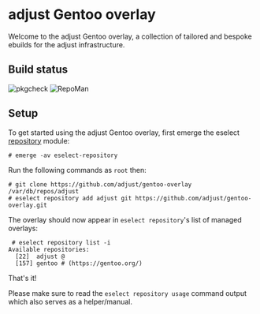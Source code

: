 # adjust Gentoo overlay

Welcome to the adjust Gentoo overlay, a collection of tailored and bespoke
ebuilds for the adjust infrastructure.

## Build status

![pkgcheck](https://github.com/adjust/gentoo-overlay/actions/workflows/pkgcheck.yml/badge.svg)
![RepoMan](https://github.com/adjust/gentoo-overlay/actions/workflows/repoman.yml/badge.svg)

## Setup

To get started using the adjust Gentoo overlay, first emerge the
eselect [repository](https://github.com/mgorny/eselect-repository) module:
```console
# emerge -av eselect-repository
```

Run the following commands as `root` then:
```console
# git clone https://github.com/adjust/gentoo-overlay /var/db/repos/adjust
# eselect repository add adjust git https://github.com/adjust/gentoo-overlay.git
```

The overlay should now appear in `eselect repository`'s list of managed overlays:
```console
 # eselect repository list -i
Available repositories:
  [22]  adjust @
  [157] gentoo # (https://gentoo.org/)
```

That's it!

Please make sure to read the `eselect repository usage` command output which
also serves as a helper/manual.
